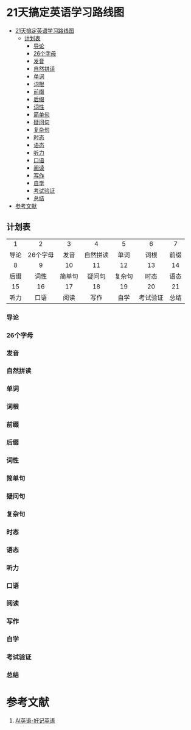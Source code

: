 # 21天搞定英语学习路线图

- [21天搞定英语学习路线图](#21天搞定英语学习路线图)
  - [计划表](#计划表)
    - [导论](#导论)
    - [26个字母](#26个字母)
    - [发音](#发音)
    - [自然拼读](#自然拼读)
    - [单词](#单词)
    - [词根](#词根)
    - [前缀](#前缀)
    - [后缀](#后缀)
    - [词性](#词性)
    - [简单句](#简单句)
    - [疑问句](#疑问句)
    - [复杂句](#复杂句)
    - [时态](#时态)
    - [语态](#语态)
    - [听力](#听力)
    - [口语](#口语)
    - [阅读](#阅读)
    - [写作](#写作)
    - [自学](#自学)
    - [考试验证](#考试验证)
    - [总结](#总结)
- [参考文献](#参考文献)

## 计划表

|       |          |        |          |        |          |       |
| :---: | :------: | :----: | :------: | :----: | :------: | :---: |
|   1   |    2     |   3    |    4     |   5    |    6     |   7   |
| 导论  | 26个字母 |  发音  | 自然拼读 |  单词  |   词根   | 前缀  |
|   8   |    9     |   10   |    11    |   12   |    13    |  14   |
| 后缀  |   词性   | 简单句 |  疑问句  | 复杂句 |   时态   | 语态  |
|  15   |    16    |   17   |    18    |   19   |    20    |  21   |
| 听力  |   口语   |  阅读  |   写作   |  自学  | 考试验证 | 总结  |

### 导论

### 26个字母

### 发音

### 自然拼读

### 单词

### 词根

### 前缀

### 后缀

### 词性

### 简单句

### 疑问句

### 复杂句

### 时态

### 语态

### 听力

### 口语

### 阅读

### 写作

### 自学

### 考试验证

### 总结

# 参考文献

1. [AI英语-好记英语](https://www.xianglesong.com)
